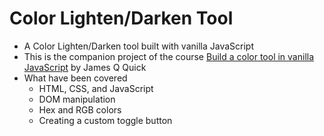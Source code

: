 # Color Lighten/Darken Tool
- A Color Lighten/Darken tool built with vanilla JavaScript
- This is the companion project of the course [Build a color tool in vanilla JavaScript](https://scrimba.com/learn/javascriptcolortool) by James Q Quick
- What have been covered
  - HTML, CSS, and JavaScript
  - DOM manipulation
  - Hex and RGB colors
  - Creating a custom toggle button